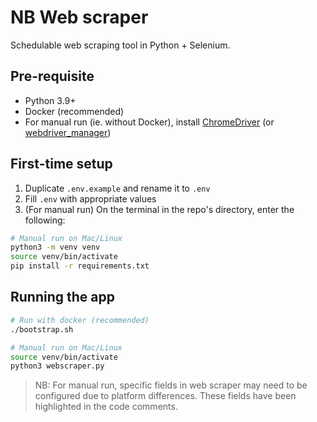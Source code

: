 # NB Web scraper

Schedulable web scraping tool in Python + Selenium.

## Pre-requisite

- Python 3.9+
- Docker (recommended)
- For manual run (ie. without Docker), install [ChromeDriver](https://chromedriver.chromium.org/downloads) (or [webdriver_manager](https://pypi.org/project/webdriver-manager/))

## First-time setup

1. Duplicate `.env.example` and rename it to `.env`
2. Fill `.env` with appropriate values
3. (For manual run) On the terminal in the repo's directory, enter the following:

```bash
# Manual run on Mac/Linux
python3 -m venv venv
source venv/bin/activate
pip install -r requirements.txt
```

## Running the app

```bash
# Run with docker (recommended)
./bootstrap.sh

# Manual run on Mac/Linux
source venv/bin/activate
python3 webscraper.py
```

> NB: For manual run, specific fields in web scraper may need to be configured due to platform differences. These fields have been highlighted in the code comments.
